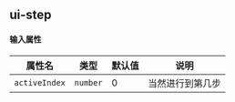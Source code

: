 <h2 uiAnchor id="ui-step">ui-step</h2>
<h4 uiAnchor id="输入属性">输入属性</h4>

| 属性名      | 类型      | 默认值  | 说明       |
| --                | --        | --            |--        |
| `activeIndex`       | `number`  | 0             | 当然进行到第几步         |
